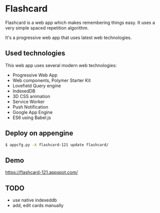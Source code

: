 # Flashcard

Flashcard is a web app which makes remembering things easy.  It uses a very simple spaced repetition algorithm.

It's a progressive web app that uses latest web technologies.

## Used technologies

This web app uses several modern web technologies:

* Progressive Web App
* Web components, Polymer Starter Kit
* Lovefield Query engine
* IndexedDB
* 3D CSS animation
* Service Worker
* Push Notification
* Google App Engine
* ES6 using Babel.js


## Deploy on appengine

```sh
$ appcfg.py -A flashcard-121 update flashcard/
```

## Demo

https://flashcard-121.appspot.com/

## TODO
- use native indexeddb
- add, edit cards manually
